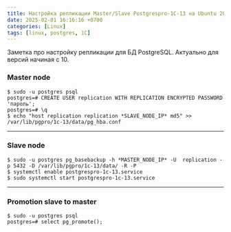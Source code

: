 ```yaml
---
title: Настройка репликации Master/Slave Postgrespro-1C-13 на Ubuntu 20.04
date: 2025-02-01 16:16:16 +0700
categories: [Linux]
tags: [linux, postgres, 1C]
---
```


Заметка про настройку репликации для БД PostgreSQL. 
Актуально для версий начиная с 10.

### Master node
    $ sudo -u postgres psql
    postgres=# CREATE USER replication WITH REPLICATION ENCRYPTED PASSWORD 'пароль';
    postgres=# \q
    $ echo "host replication replication *SLAVE_NODE_IP* md5" >> /var/lib/pgpro/1c-13/data/pg_hba.conf

---

### Slave node
    $ sudo -u postgres pg_basebackup -h *MASTER_NODE_IP* -U  replication -p 5432 -D /var/lib/pgpro/1c-13/data/ -R -P
    $ systemctl enable postgrespro-1c-13.service
    $ sudo systemctl start postgrespro-1c-13.service

---

### Promotion slave to master
    $ sudo -u postgres psql
    postgres=# select pg_promote();
